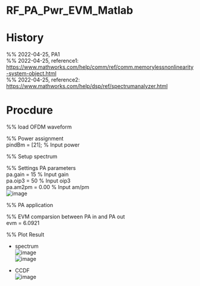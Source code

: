 # RF_PA_Pwr_EVM_Matlab

# History  
%% 2022-04-25, PA1  
%% 2022-04-25, reference1: https://www.mathworks.com/help/comm/ref/comm.memorylessnonlinearity-system-object.html  
%% 2022-04-25, reference2: https://www.mathworks.com/help/dsp/ref/spectrumanalyzer.html  

# Procdure  
%% load OFDM waveform  

%% Power assignment  
pindBm = [21]; % Input power  

%% Setup spectrum  

%% Settings PA parameters  
pa.gain = 15 % Input gain  
pa.oip3 = 50 % Input oip3  
pa.am2pm = 0.00 % Input am/pm  
![image](https://user-images.githubusercontent.com/87049112/165521842-31cf54f2-5f95-4a03-ab21-d2eb42581f04.png)

%% PA application  

%% EVM comparsion between PA in and PA out  
evm = 6.0921  

%% Plot Result  
- spectrum  
![image](https://user-images.githubusercontent.com/87049112/165516480-ef1c29ef-22fe-4d52-9962-002915da8bf8.png)  
![image](https://user-images.githubusercontent.com/87049112/165516559-c4e469ad-0852-4be0-83cf-ab6878bc19e0.png)  

- CCDF  
![image](https://user-images.githubusercontent.com/87049112/165516679-e3649db3-ff03-49b9-878a-c06d97d6ea5e.png)

